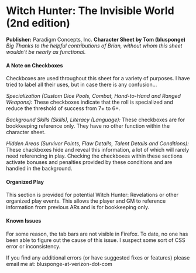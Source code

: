 <h1>Witch Hunter: The Invisible World (2nd edition)</h1>
<b>Publisher:</b> Paradigm Concepts, Inc.
<b>Character Sheet by Tom (blusponge)</b>
<i>Big Thanks to the helpful contributions of Brian, without whom this sheet wouldn't be nearly as functional.</i>

<h4>A Note on Checkboxes</h4>
Checkboxes are used throughout this sheet for a variety of purposes.  I have tried to label all their uses, but in case there is any confusion…

<i>Specialization (Custom Dice Pools, Combat, Hand-to-Hand and Ranged Weapons):</i> These checkboxes indicate that the roll is specialized and reduce the threshold of success from 7+ to 6+.

<i>Background Skills (Skills), Literacy (Language):</i> These checkboxes are for bookkeeping reference only.  They have no other function within the character sheet.

<i>Hidden Areas (Survivor Points, Flaw Details, Talent Details and Conditions):</i> These chackboxes hide and reveal this information, a lot of which will rarely need referencing in play.  Checking the checkboxes within these sections activate bonuses and penalties provided by these conditions and are handled in the background.

<h4>Organized Play</h4>
This section is provided for potential Witch Hunter: Revelations or other organized play events.  This allows the player and GM to reference information from previous ARs  and is for bookkeeping only.

<h4>Known Issues</h4>
For some reason, the tab bars are not visible in Firefox.  To date, no one has been able to figure out the cause of this issue.  I suspect some sort of CSS error or inconsistency.

If you find any additional errors (or have suggested fixes or features) please email me at: blusponge-at-verizon-dot-com
